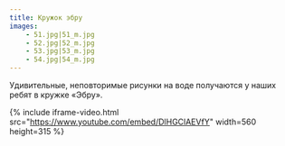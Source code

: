 ```yaml
---
title: Кружок эбру
images:
    - 51.jpg|51_m.jpg
    - 52.jpg|52_m.jpg
    - 53.jpg|53_m.jpg
    - 54.jpg|54_m.jpg
---
```


Удивительные, неповторимые рисунки на воде получаются у наших ребят в кружке «Эбру».

<!--more-->
{% include iframe-video.html src="https://www.youtube.com/embed/DlHGClAEVfY" width=560 height=315 %}